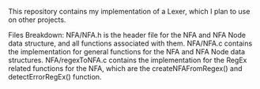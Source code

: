 This repository contains my implementation of a Lexer, which I plan to use
on other projects.

Files Breakdown:
NFA/NFA.h is the header file for the NFA and NFA Node data structure, and all 
functions associated with them. 
NFA/NFA.c contains the implementation for general functions for the NFA and 
NFA Node data structures.
NFA/regexToNFA.c contains the implementation for the RegEx related functions
for the NFA, which are the createNFAFromRegex() and detectErrorRegEx()
function.